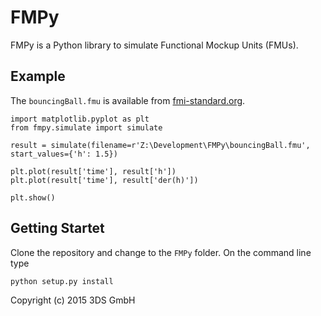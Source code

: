 FMPy
====

FMPy is a Python library to simulate Functional Mockup Units (FMUs).

Example
-------

The `bouncingBall.fmu` is available from [fmi-standard.org](https://trac.fmi-standard.org/browser/branches/public/Test_FMUs/FMI_2.0/CoSimulation/win32/FMUSDK/2.0.3/BouncingBall).

```
import matplotlib.pyplot as plt
from fmpy.simulate import simulate

result = simulate(filename=r'Z:\Development\FMPy\bouncingBall.fmu', start_values={'h': 1.5})

plt.plot(result['time'], result['h'])
plt.plot(result['time'], result['der(h)'])

plt.show()
```

Getting Startet
---------------

Clone the repository and change to the `FMPy` folder. On the command line type

```
python setup.py install
```

Copyright (c) 2015 3DS GmbH
